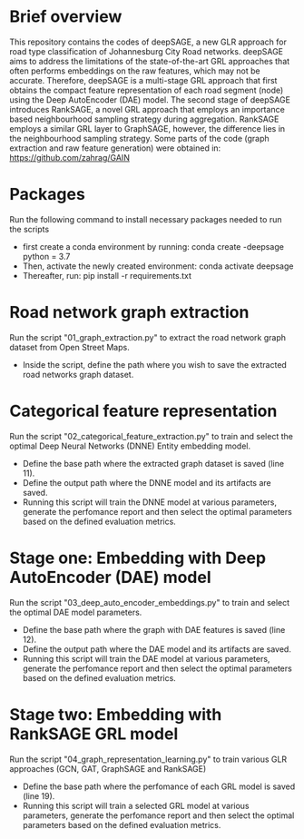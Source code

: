 
# Brief overview
This repository contains the codes of deepSAGE, a new GLR approach for road type classification of Johannesburg City Road networks.
deepSAGE aims to address the limitations of the state-of-the-art GRL approaches that often performs embeddings on the raw features, which may not be accurate. Therefore, deepSAGE is a multi-stage GRL approach that first obtains the compact feature representation of each road segment (node) using the Deep AutoEncoder (DAE) model. The second stage of deepSAGE introduces RankSAGE, a novel GRL approach that employs an importance based neighbourhood sampling strategy during aggregation. RankSAGE employs a similar GRL layer to GraphSAGE, however, the difference lies in the neighbourhood sampling strategy. Some parts of the code (graph extraction and raw feature generation) were obtained in: https://github.com/zahrag/GAIN

# Packages
Run the following command to install necessary packages needed to run the scripts
* first create a conda environment by running: conda create -deepsage python = 3.7
* Then, activate the newly created environment: conda activate deepsage
* Thereafter, run: pip install -r requirements.txt

# Road network graph extraction
Run the script "01_graph_extraction.py" to extract the road network graph dataset from Open Street Maps.
* Inside the script, define the path where you wish to save the extracted road networks graph dataset. 

# Categorical feature representation
Run the script "02_categorical_feature_extraction.py" to train and select the optimal Deep Neural Networks (DNNE) Entity embedding model.
* Define the base path where the extracted graph dataset is saved (line 11).
* Define the output path where the DNNE model and its artifacts are saved. 
* Running this script will train the DNNE model at various parameters, generate the perfomance report and then select the optimal 
  parameters based on the defined evaluation metrics.

# Stage one: Embedding with Deep AutoEncoder (DAE) model
Run the script "03_deep_auto_encoder_embeddings.py" to train and select the optimal DAE model parameters.
* Define the base path where the graph with DAE features is saved (line 12). 
* Define the output path where the DAE model and its artifacts are saved.
* Running this script will train the DAE model at various parameters, generate the perfomance report and then select the optimal 
  parameters based on the defined evaluation metrics.

# Stage two: Embedding with RankSAGE GRL model
Run the script "04_graph_representation_learning.py" to train various GLR approaches (GCN, GAT, GraphSAGE and RankSAGE)
* Define the base path where the perfomance of each GRL model is saved (line 19).
* Running this script will train a selected GRL model at various parameters, generate the perfomance report and then select the optimal 
  parameters based on the defined evaluation metrics.


